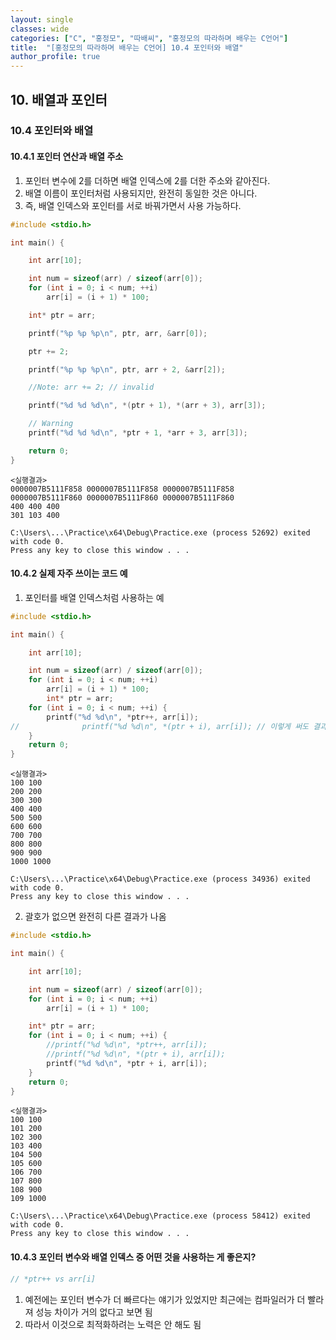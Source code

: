 ```yaml
---
layout: single
classes: wide
categories: ["C", "홍정모", "따배씨", "홍정모의 따라하며 배우는 C언어"]
title:  "[홍정모의 따라하며 배우는 C언어] 10.4 포인터와 배열"
author_profile: true
---
```


## 10. 배열과 포인터

### 10.4 포인터와 배열

#### 10.4.1 포인터 연산과 배열 주소

1. 포인터 변수에 2를 더하면 배열 인덱스에 2를 더한 주소와 같아진다.
2. 배열 이름이 포인터처럼 사용되지만, 완전히 동일한 것은 아니다.
3. 즉, 배열 인덱스와 포인터를 서로 바꿔가면서 사용 가능하다.

```c
#include <stdio.h>

int main() {

	int arr[10];

	int num = sizeof(arr) / sizeof(arr[0]);
	for (int i = 0; i < num; ++i)
		arr[i] = (i + 1) * 100;

	int* ptr = arr;

	printf("%p %p %p\n", ptr, arr, &arr[0]);

	ptr += 2;

	printf("%p %p %p\n", ptr, arr + 2, &arr[2]);

	//Note: arr += 2; // invalid

	printf("%d %d %d\n", *(ptr + 1), *(arr + 3), arr[3]);

	// Warning
	printf("%d %d %d\n", *ptr + 1, *arr + 3, arr[3]);

	return 0;
}
```
```
<실행결과>
0000007B5111F858 0000007B5111F858 0000007B5111F858
0000007B5111F860 0000007B5111F860 0000007B5111F860
400 400 400
301 103 400

C:\Users\...\Practice\x64\Debug\Practice.exe (process 52692) exited with code 0.
Press any key to close this window . . .
```

#### 10.4.2 실제 자주 쓰이는 코드 예

1. 포인터를 배열 인덱스처럼 사용하는 예

```c
#include <stdio.h>

int main() {

	int arr[10];

	int num = sizeof(arr) / sizeof(arr[0]);
	for (int i = 0; i < num; ++i)
		arr[i] = (i + 1) * 100;
    	int* ptr = arr;
	for (int i = 0; i < num; ++i) {
		printf("%d %d\n", *ptr++, arr[i]);
//              printf("%d %d\n", *(ptr + i), arr[i]); // 이렇게 써도 결과는 같음
	}
	return 0;
}
```
```
<실행결과>
100 100
200 200
300 300
400 400
500 500
600 600
700 700
800 800
900 900
1000 1000

C:\Users\...\Practice\x64\Debug\Practice.exe (process 34936) exited with code 0.
Press any key to close this window . . .
```

2. 괄호가 없으면 완전히 다른 결과가 나옴

```c
#include <stdio.h>

int main() {

	int arr[10];

	int num = sizeof(arr) / sizeof(arr[0]);
	for (int i = 0; i < num; ++i)
		arr[i] = (i + 1) * 100;

	int* ptr = arr;
	for (int i = 0; i < num; ++i) {
		//printf("%d %d\n", *ptr++, arr[i]);
		//printf("%d %d\n", *(ptr + i), arr[i]);
		printf("%d %d\n", *ptr + i, arr[i]);
	}
	return 0;
}
```
```
<실행결과>
100 100
101 200
102 300
103 400
104 500
105 600
106 700
107 800
108 900
109 1000

C:\Users\...\Practice\x64\Debug\Practice.exe (process 58412) exited with code 0.
Press any key to close this window . . .

```

#### 10.4.3 포인터 변수와 배열 인덱스 중 어떤 것을 사용하는 게 좋은지?

```c
// *ptr++ vs arr[i]
```
1. 예전에는 포인터 변수가 더 빠르다는 얘기가 있었지만 최근에는 컴파일러가 더 빨라져 성능 차이가 거의 없다고 보면 됨
2. 따라서 이것으로 최적화하려는 노력은 안 해도 됨
